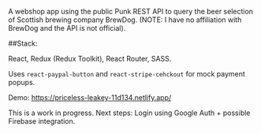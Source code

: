 A webshop app using the public Punk REST API to query the beer selection of Scottish brewing company BrewDog.
(NOTE: I have no affiliation with BrewDog and the API is not official).

##Stack:

React, Redux (Redux Toolkit), React Router, SASS.

Uses `react-paypal-button` and `react-stripe-cehckout` for mock payment popups.

Demo: https://priceless-leakey-11d134.netlify.app/

This is a work in progress. Next steps: Login using Google Auth + possible Firebase integration.
